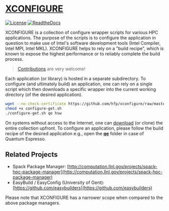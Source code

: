 # [XCONFIGURE](https://github.com/hfp/xconfigure/raw/master/xconfigure.pdf)

[![License](https://img.shields.io/badge/license-BSD3-blue.svg)](LICENSE) [![ReadtheDocs](http://readthedocs.org/projects/xconfigure/badge/?version=latest "Read the Docs")](http://xconfigure.readthedocs.io/)

XCONFIGURE is a collection of configure wrapper scripts for various HPC applications. The purpose of the scripts is to configure the application in question to make use of Intel's software development tools (Intel Compiler, Intel MPI, Intel MKL). XCONFIGURE helps to rely on a "build recipe", which is known to expose the highest performance or to reliably complete the build process.

> [Contributions](CONTRIBUTING.md#contributing) are very welcome!

Each application (or library) is hosted in a separate subdirectory. To configure (and ultimately build) an application, one can rely on a single script which then downloads a specific wrapper into the current working directory (of the desired application).

```bash
wget --no-check-certificate https://github.com/hfp/xconfigure/raw/master/configure-get.sh
chmod +x configure-get.sh
./configure-get.sh qe hsw
```

On systems without access to the Internet, one can [download](https://github.com/hfp/xconfigure/archive/master.zip) (or clone) the entire collection upfront. To configure an application, please follow the build recipe of the desired application e.g., open the **[qe](qe/README.md#quantum-espresso-qe)** folder in case of Quantum Espresso.

## Related Projects

* Spack Package Manager: [http://computation.llnl.gov/projects/spack-hpc-package-manager](http://computation.llnl.gov/projects/spack-hpc-package-manager)
* EasyBuild / EasyConfig (University of Gent): [https://github.com/easybuilders](https://github.com/easybuilders)

Please note that XCONFIGURE has a narrower scope when compared to the above package managers.

